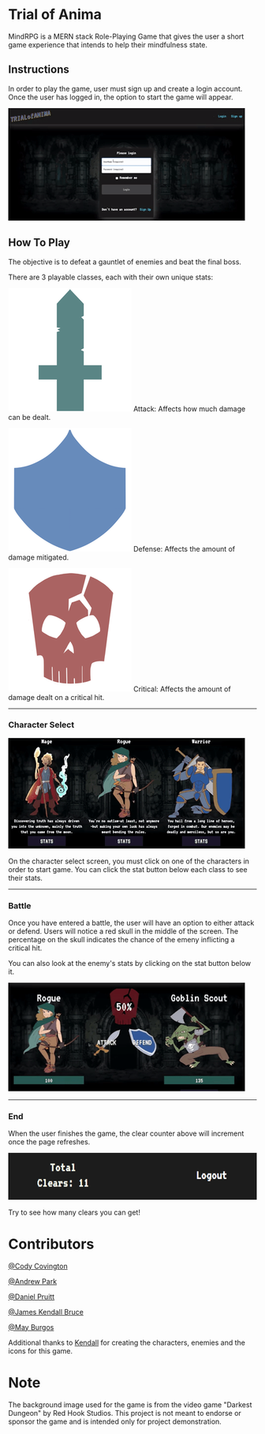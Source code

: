 # Trial of Anima

MindRPG is a MERN stack Role-Playing Game that gives the user a short game experience that intends to help their mindfulness state. 


## Instructions
In order to play the game, user must sign up and create a login account. Once the user has logged in, the option to start the game will appear. 

![toa-01](gifs/TOA-01.gif)



## How To Play

The objective is to defeat a gauntlet of enemies and beat the final boss. 

There are 3 playable classes, each with their own unique stats:

![stat1](client/src/Images/Icons/sword_icon_transp_small.png) Attack: Affects how much damage can be dealt. 

![stat2](client/src/Images/Icons/shield_icon_transp_small.png) Defense: Affects the amount of damage mitigated.

![stat3](client/src/Images/Icons/crit_icon_transp_small.png) Critical: Affects the amount of damage dealt on a critical hit.


---

### Character Select

![toa-02](gifs/TOA-02.gif)


On the character select screen, you must click on one of the characters in order to start game. You can click the stat button below each class to see their stats. 



---


### Battle

Once you have entered a battle, the user will have an option to either attack or defend. Users will notice a red skull in the middle of the screen. The percentage on the skull indicates the chance of the emeny inflicting a critical hit. 

You can also look at the enemy's stats by clicking on the stat button below it.


![toa-3](gifs/TOA-03.gif)



---


### End

When the user finishes the game, the clear counter above will increment once the page refreshes.

![clear](gifs/clear.png)

Try to see how many clears you can get!






# Contributors

[@Cody Covington](https://github.com/codycovington)


[@Andrew Park](https://github.com/apark5040)


[@Daniel Pruitt](https://github.com/danielpruitt)


[@James Kendall Bruce](https://github.com/jameskendallbruce)


[@May Burgos](https://github.com/ExactlyMay)

Additional thanks to [Kendall](https://github.com/jameskendallbruce) for creating the characters, enemies and the icons for this game. 



# Note

The background image used for the game is from the video game "Darkest Dungeon" by Red Hook Studios. This project is not meant to endorse or sponsor the game and is intended only for project demonstration. 